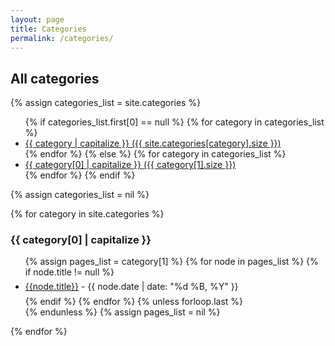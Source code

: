 ```yaml
---
layout: page
title: Categories
permalink: /categories/
---
```


All categories
---

{% assign categories_list = site.categories %}
<ul class="list-unstyled">
  {% if categories_list.first[0] == null %}
    {% for category in categories_list %}
    <li>
      <a href="#{{ category | replace:' ','-' }}-ref" data-toggle="tab">
        {{ category | capitalize }} ({{ site.categories[category].size }})
     </a>
    </li>
    {% endfor %}
  {% else %}
    {% for category in categories_list %}
    <li>
      <a href="#{{ category[0] | replace:' ','-' }}-ref" data-toggle="tab">
        {{ category[0] | capitalize }} ({{ category[1].size }})
      </a>
    </li>
    {% endfor %}
  {% endif %}
</ul>
{% assign categories_list = nil %}
<br />

<!-- Tab panes -->
{% for category in site.categories %}
  <div id="{{ category[0] | replace:' ','-' }}-ref">
    <h3>{{ category[0] | capitalize }}</h3>
    <ul class="list-unstyled">
      {% assign pages_list = category[1] %}
      {% for node in pages_list %}
        {% if node.title != null %}
          <li style="line-height: 30px;"><a href="{{ site.BASE_PATH }}{{node.url}}">{{node.title}}</a> - {{ node.date | date: "%d %B, %Y" }}</li>
        {% endif %}
      {% endfor %}
      {% unless forloop.last %}
        <br />
      {% endunless %}
      {% assign pages_list = nil %}
    </ul>
  </div>
{% endfor %}
